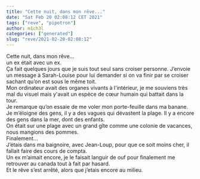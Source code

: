 ```yaml
---
title: "Cette nuit, dans mon rêve..."
date: "Sat Feb 20 02:08:12 CET 2021"
tags: ["reve", "pipotron"]
author: m1ch3l
categories: ["generated"]
slug: "reve/2021-02-20-02:08:12"
---
```


Cette nuit, dans mon rêve...<br>
un ex était avec un ex.<br>
Ça fait quelques jours que je suis tout seul sans croiser personne. J’envoie un message à Sarah-Louise pour lui demander si on va finir par se croiser sachant qu’on est sous le même toit.<br>
Mon ordinateur avait des organes vivants à l'intérieur, je me souviens très mal du visuel mais y'avait un espèce de cœur humain qui battait dans la tour.<br>
Je remarque qu’on essaie de me voler mon porte-feuille dans ma banane. Je m’éloigne des gens, il y a des vagues qui dévastent la plage. Il y a encore des gens dans la mer, dont des enfants.<br>
On était sur une plage avec un grand gîte comme une colonie de vacances, nous mangions des pommes.<br>
Finalement...<br>
J’étais dans ma baignoire, avec Jean-Loup, pour que ce soit moins cher, il fallait faire des cours de compta.<br>
Un ex m’aimait encore, je le faisait languir de ouf pour finalement me retrouver au canada tout à fait par hasard.<br>
Et le rêve s’est arrêté, alors que j’etais encore au milieu.<br>
